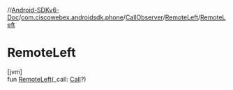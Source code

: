 //[Android-SDKv6-Doc](../../../../index.md)/[com.ciscowebex.androidsdk.phone](../../index.md)/[CallObserver](../index.md)/[RemoteLeft](index.md)/[RemoteLeft](-remote-left.md)

# RemoteLeft

[jvm]\
fun [RemoteLeft](-remote-left.md)(_call: [Call](../../-call/index.md)?)
